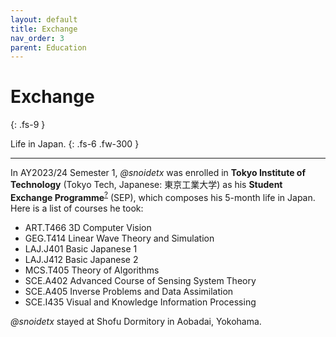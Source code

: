 ```yaml
---
layout: default
title: Exchange
nav_order: 3
parent: Education
---
```


# Exchange
{: .fs-9 }

Life in Japan.
{: .fs-6 .fw-300 }

---

In AY2023/24 Semester 1, *@snoidetx* was enrolled in **Tokyo Institute of Technology** (Tokyo Tech, Japanese: 東京工業大学) as his **Student Exchange Programme**<sup>[?](https://www.science.nus.edu.sg/undergraduates/study-abroad-programmes/outgoing/student-exchange-programme-sep/)</sup> (SEP), which composes his 5-month life in Japan. Here is a list of courses he took:

* ART.T466 3D Computer Vision
* GEG.T414 Linear Wave Theory and Simulation
* LAJ.J401 Basic Japanese 1
* LAJ.J412 Basic Japanese 2
* MCS.T405 Theory of Algorithms
* SCE.A402 Advanced Course of Sensing System Theory
* SCE.A405 Inverse Problems and Data Assimilation
* SCE.I435 Visual and Knowledge Information Processing

*@snoidetx* stayed at Shofu Dormitory in Aobadai, Yokohama.
